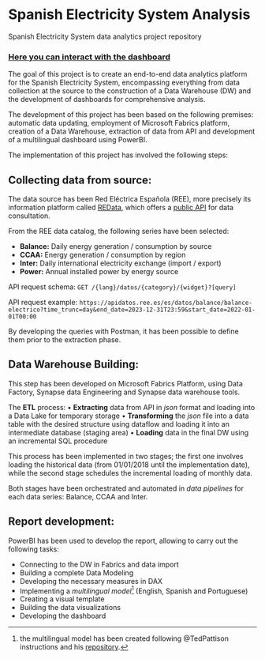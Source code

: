# Spanish Electricity System Analysis
Spanish Electricity System data analytics project repository

### [Here you can interact with the dashboard](https://app.powerbi.com/view?r=eyJrIjoiMWYwOWRiMmItZTNhOS00ZTViLTkzYzEtYWExYTVjYmE0MWM2IiwidCI6Ijk5YTVhNjM1LTY1OGEtNGFhMS04MGIxLTdiM2IwNzcxZTkxYiIsImMiOjl9)

The goal of this project is to create an end-to-end data analytics platform for the Spanish Electricity System, encompassing everything from data collection at the source to the construction of a Data Warehouse (DW) and the development of dashboards for comprehensive analysis.
 
The development of this project has been based on the following premises: automatic data updating, employment of Microsoft Fabrics platform, creation of a Data Warehouse, extraction of data from API and development of a multilingual dashboard using PowerBI. 

The implementation of this project has involved the following steps:

## Collecting data from source:

The data source has been Red Eléctrica Española (REE), more precisely its information platform called [REData](https://www.ree.es/es/datos/generacion), which offers a [public API](https://www.ree.es/es/apidatos) for data consultation.

From the REE data catalog, the following series have been selected: 

  + **Balance:** Daily energy generation / consumption by source
  + **CCAA:** Energy generation / consumption by region
  + **Inter:** Daily international electricity exchange (import / export)
  + **Power:** Annual installed power by energy source


API request schema:
`GET /{lang}/datos/{category}/{widget}?[query]`

API request example:
`https://apidatos.ree.es/es/datos/balance/balance-electrico?time_trunc=day&end_date=2023-12-31T23:59&start_date=2022-01-01T00:00`

By developing the queries with Postman, it has been possible to define them prior to the extraction phase.

## Data Warehouse Building: 

This step has been developed on Microsoft Fabrics Platform, using Data Factory, Synapse data Engineering and Synapse data warehouse tools.

The **ETL** process:
    • **Extracting** data from API in *json* format and loading into a Data Lake for temporary storage
    • **Transforming** the *json* file into a data table with the desired structure using dataflow and loading it into an intermediate database (staging area)
    • **Loading** data in the final DW using an incremental SQL procedure

This process has been implemented in two stages; the first one involves loading the historical data (from 01/01/2018 until the implementation date), while the second stage schedules the incremental loading of monthly data.

Both stages have been orchestrated and automated in *data pipelines* for each data series: Balance, CCAA and Inter.



## Report development:

PowerBI has been used to develop the report, allowing to carry out the following tasks:

  + Connecting to the DW in Fabrics and data import
  + Building a complete Data Modeling
  + Developing the necessary measures in DAX
  + Implementing a _multilingual model_[^1] (English, Spanish and Portuguese)
  + Creating a visual template
  + Building the data visualizations
  + Developing the dashboard

[^1]: the multilingual model has been created following @TedPattison instructions and his [repository](https://github.com/PowerBiDevCamp/TranslationsBuilder/blob/main/Docs/Building%20Multi-language%20Reports%20in%20Power%20BI.md#extending-the-datasource-schema-to-support-data-translations).

